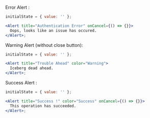 Error Alert :

```jsx
initialState = { value: '' };

<Alert title="Authentication Error" onCancel={() => {}}>
  Oops, looks like an issue has occured.
</Alert>;
```

Warning Alert (without close button):

```jsx
initialState = { value: '' };

<Alert title="Trouble Ahead" color="Warning">
  Iceberg dead ahead.
</Alert>;
```

Success Alert :

```jsx
initialState = { value: '' };

<Alert title="Success !" color="Success" onCancel={() => {}}>
  This operation has succeeded.
</Alert>;
```
